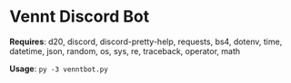 # Vennt Discord Bot

**Requires**: d20, discord, discord-pretty-help, requests, bs4, dotenv, time, datetime, json, random, os, sys, re, traceback, operator, math


**Usage**: `py -3 venntbot.py`
